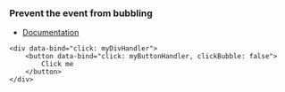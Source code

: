 ---
---

### Prevent the event from bubbling
- [Documentation](https://knockoutjs.com/documentation/click-binding.html)

```
<div data-bind="click: myDivHandler">
    <button data-bind="click: myButtonHandler, clickBubble: false">
        Click me
    </button>
</div>
```
